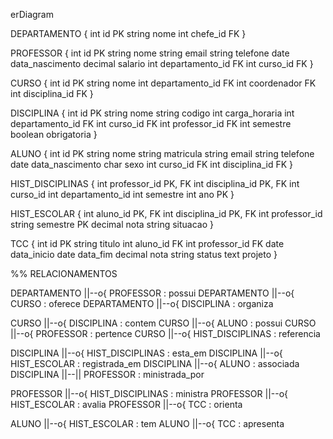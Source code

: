 erDiagram

  DEPARTAMENTO {
    int id PK
    string nome
    int chefe_id FK
  }

  PROFESSOR {
    int id PK
    string nome
    string email
    string telefone
    date data_nascimento
    decimal salario
    int departamento_id FK
    int curso_id FK
  }

  CURSO {
    int id PK
    string nome
    int departamento_id FK
    int coordenador FK
    int disciplina_id FK
  }

  DISCIPLINA {
    int id PK
    string nome
    string codigo
    int carga_horaria
    int departamento_id FK
    int curso_id FK
    int professor_id FK
    int semestre
    boolean obrigatoria
  }

  ALUNO {
    int id PK
    string nome
    string matricula
    string email
    string telefone
    date data_nascimento
    char sexo
    int curso_id FK
    int disciplina_id FK
  }

  HIST_DISCIPLINAS {
    int professor_id PK, FK
    int disciplina_id PK, FK
    int curso_id
    int departamento_id
    int semestre
    int ano PK
  }

  HIST_ESCOLAR {
    int aluno_id PK, FK
    int disciplina_id PK, FK
    int professor_id
    string semestre PK
    decimal nota
    string situacao
  }

  TCC {
    int id PK
    string titulo
    int aluno_id FK
    int professor_id FK
    date data_inicio
    date data_fim
    decimal nota
    string status
    text projeto
  }

  %% RELACIONAMENTOS

  DEPARTAMENTO ||--o{ PROFESSOR : possui
  DEPARTAMENTO ||--o{ CURSO : oferece
  DEPARTAMENTO ||--o{ DISCIPLINA : organiza

  CURSO ||--o{ DISCIPLINA : contem
  CURSO ||--o{ ALUNO : possui
  CURSO ||--o{ PROFESSOR : pertence
  CURSO ||--o{ HIST_DISCIPLINAS : referencia

  DISCIPLINA ||--o{ HIST_DISCIPLINAS : esta_em
  DISCIPLINA ||--o{ HIST_ESCOLAR : registrada_em
  DISCIPLINA ||--o{ ALUNO : associada
  DISCIPLINA ||--|| PROFESSOR : ministrada_por

  PROFESSOR ||--o{ HIST_DISCIPLINAS : ministra
  PROFESSOR ||--o{ HIST_ESCOLAR : avalia
  PROFESSOR ||--o{ TCC : orienta

  ALUNO ||--o{ HIST_ESCOLAR : tem
  ALUNO ||--o{ TCC : apresenta
